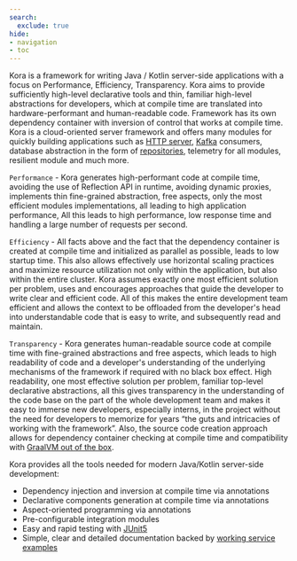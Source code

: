 ```yaml
---
search:
  exclude: true
hide:
- navigation
- toc
---
```


Kora is a framework for writing Java / Kotlin server-side applications with a focus on Performance, Efficiency, Transparency.
Kora aims to provide sufficiently high-level declarative tools and thin, familiar high-level abstractions for developers,
which at compile time are translated into hardware-performant and human-readable code.
Framework has its own dependency container with inversion of control that works at compile time.
Kora is a cloud-oriented server framework and offers many modules for quickly building applications such as 
[HTTP server](documentation/http-server.md), 
[Kafka](documentation/kafka.md) consumers, 
database abstraction in the form of [repositories](documentation/database-common.md), telemetry for all modules, resilient module
and much more.

`Performance` - Kora generates high-performant code at compile time,
avoiding the use of Reflection API in runtime, avoiding dynamic proxies, implements thin fine-grained abstraction, free aspects,
only the most efficient modules implementations, all leading to high application performance,
All this leads to high performance, low response time and handling a large number of requests per second.

`Efficiency` - All facts above and the fact that the dependency container is created
at compile time and initialized as parallel as possible, leads to low startup time.
This also allows effectively use horizontal scaling practices
and maximize resource utilization not only within the application, but also within the entire cluster.
Kora assumes exactly one most efficient solution per problem, uses and encourages approaches
that guide the developer to write clear and efficient code.
All of this makes the entire development team efficient and allows the context to be offloaded
from the developer's head into understandable code that is easy to write, and subsequently read and maintain.

`Transparency` - Kora generates human-readable source code at compile time 
with fine-grained abstractions and free aspects, which leads to high readability of code
and a developer's understanding of the underlying mechanisms of the framework if required with no black box effect.
High readability, one most effective solution per problem, familiar top-level declarative abstractions, 
all this gives transparency in the understanding of the code base on the part of the whole development team 
and makes it easy to immerse new developers, especially interns, 
in the project without the need for developers to memorize for years “the guts and intricacies of working with the framework”.
Also, the source code creation approach allows for dependency container checking at compile time 
and compatibility with [GraalVM out of the box](documentation/graalvm-native.md).

Kora provides all the tools needed for modern Java/Kotlin server-side development:

- Dependency injection and inversion at compile time via annotations
- Declarative components generation at compile time via annotations
- Aspect-oriented programming via annotations
- Pre-configurable integration modules
- Easy and rapid testing with [JUnit5](documentation/junit5.md)
- Simple, clear and detailed documentation backed by [working service examples](examples/kora-examples.md)
